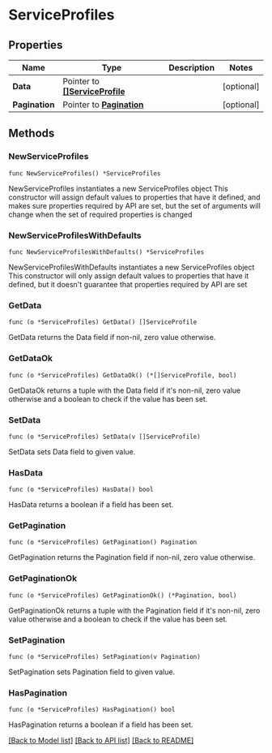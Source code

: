 # ServiceProfiles

## Properties

Name | Type | Description | Notes
------------ | ------------- | ------------- | -------------
**Data** | Pointer to [**[]ServiceProfile**](ServiceProfile.md) |  | [optional] 
**Pagination** | Pointer to [**Pagination**](Pagination.md) |  | [optional] 

## Methods

### NewServiceProfiles

`func NewServiceProfiles() *ServiceProfiles`

NewServiceProfiles instantiates a new ServiceProfiles object
This constructor will assign default values to properties that have it defined,
and makes sure properties required by API are set, but the set of arguments
will change when the set of required properties is changed

### NewServiceProfilesWithDefaults

`func NewServiceProfilesWithDefaults() *ServiceProfiles`

NewServiceProfilesWithDefaults instantiates a new ServiceProfiles object
This constructor will only assign default values to properties that have it defined,
but it doesn't guarantee that properties required by API are set

### GetData

`func (o *ServiceProfiles) GetData() []ServiceProfile`

GetData returns the Data field if non-nil, zero value otherwise.

### GetDataOk

`func (o *ServiceProfiles) GetDataOk() (*[]ServiceProfile, bool)`

GetDataOk returns a tuple with the Data field if it's non-nil, zero value otherwise
and a boolean to check if the value has been set.

### SetData

`func (o *ServiceProfiles) SetData(v []ServiceProfile)`

SetData sets Data field to given value.

### HasData

`func (o *ServiceProfiles) HasData() bool`

HasData returns a boolean if a field has been set.

### GetPagination

`func (o *ServiceProfiles) GetPagination() Pagination`

GetPagination returns the Pagination field if non-nil, zero value otherwise.

### GetPaginationOk

`func (o *ServiceProfiles) GetPaginationOk() (*Pagination, bool)`

GetPaginationOk returns a tuple with the Pagination field if it's non-nil, zero value otherwise
and a boolean to check if the value has been set.

### SetPagination

`func (o *ServiceProfiles) SetPagination(v Pagination)`

SetPagination sets Pagination field to given value.

### HasPagination

`func (o *ServiceProfiles) HasPagination() bool`

HasPagination returns a boolean if a field has been set.


[[Back to Model list]](../README.md#documentation-for-models) [[Back to API list]](../README.md#documentation-for-api-endpoints) [[Back to README]](../README.md)


